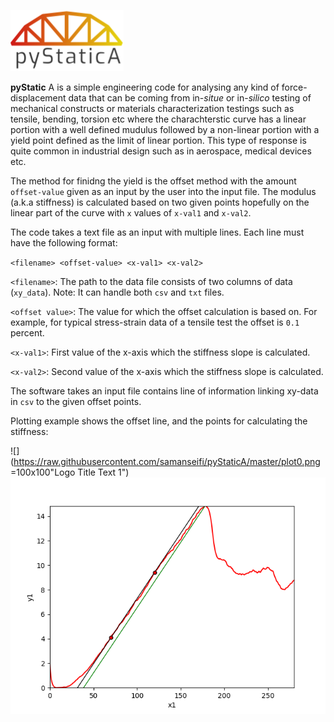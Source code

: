 ![alt text](https://raw.githubusercontent.com/samanseifi/pyStaticA/master/logo.png "Logo Title Text 1")

**pyStatic** A is a simple engineering code for analysing any kind of force-displacement data that can be coming from in-_situe_ or in-_silico_ testing of mechanical constructs or materials characterization testings such as tensile, bending, torsion etc where the charachterstic curve has a linear portion with a well defined mudulus followed by a non-linear portion with a yield point defined as the limit of linear portion. This type of response is quite common in industrial design such as in aerospace, medical devices etc.

The method for finidng the yield is the offset method with the amount `offset-value` given as an input by the user into the input file. The modulus (a.k.a stiffness) is calculated based on two given points hopefully on the linear part of the curve with `x` values of `x-val1` and `x-val2`.

The code takes a text file as an input with multiple lines. Each line must have the following format:

`<filename> <offset-value> <x-val1> <x-val2>`

`<filename>`: The path to the data file consists of two columns of data (`xy_data`). Note: It can handle both `csv` and `txt` files.

`<offset value>`: The value for which the offset calculation is based on. For example, for typical stress-strain data of a tensile test the offset is `0.1` percent.

`<x-val1>`: First value of the x-axis which the stiffness slope is calculated. 

`<x-val2>`: Second value of the x-axis which the stiffness slope is calculated.


The software takes an input file contains line of information linking xy-data in `csv` to the given offset points.

Plotting example shows the offset line, and the points for calculating the stiffness:

![](https://raw.githubusercontent.com/samanseifi/pyStaticA/master/plot0.png =100x100"Logo Title Text 1")
![](https://raw.githubusercontent.com/samanseifi/pyStaticA/master/plot1.png "Logo Title Text 1")
